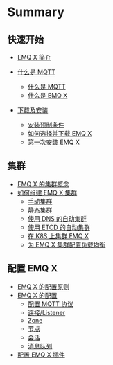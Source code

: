 # Summary

## 快速开始
* [EMQ X 简介](README.md)

* [什么是 MQTT](quick-start/quick-start.md)
    * [什么是 MQTT](quick-start/descrption.md)
    * [什么是 EMQ X]()

* [下载及安装]()
    * [安装预制条件]()
    * [如何选择并下载 EMQ X]()
    * [第一次安装 EMQ X]()


## 集群
* [EMQ X 的集群概念]()
* [如何组建 EMQ X 集群]()
    * [手动集群]()
    * [静态集群]()
    * [使用 DNS 的自动集群]()
    * [使用 ETCD 的自动集群]()
    * [在 K8S 上集群 EMQ X]()
    * [为 EMQ X 集群配置负载均衡]()


## 配置 EMQ X
* [EMQ X 的配置原则](part2/README.md)
* [EMQ X 的配置](part2/feedback_please.md)
    * [配置 MQTT 协议](part2/better_tools.md)
    * [连接/Listener](part2/better_tools.md)
    * [Zone]()
    * [节点]()
    * [会话]()
    * [消息队列]()
* [配置 EMQ X 插件]()    

<!--
# 桥接
## 其他消息中间件桥接至 EMQ X
### Mosquitto
### HiveMQ
### RabbitMQ
### VerneMQ
## EMQ X 桥接至其他消息中间件
### Mosquitto
### HiveMQ
### RabbitMQ
### VerneMQ
## EMQ X 桥接至流式服务
### Kafka 桥接

# 安全
## 认证
## ACL 访问控制
## 安全链接
### 证书配置
### PSK

# 进阶功能
## 代理订阅
## 流控
## 离线消息
-->